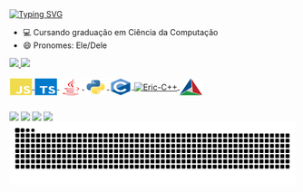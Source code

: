 <div>
  <a href="https://git.io/typing-svg">
    <img src="https://readme-typing-svg.demolab.com?font=Fira+Code&weight=500&size=22&pause=1000&color=FFFFFF&vCenter=true&random=false&width=524&lines=Olá!+Eu+sou+Eric+Natan!" alt="Typing SVG">
  </a>
</div>
    
- 💻 Cursando graduação em Ciência da Computação
- 😄 Pronomes: Ele/Dele

<div> 
  <a href="https://github.com/Ericnatanbt">
    <img height="180cm" src="https://github-readme-stats.vercel.app/api?username=ericnatanbt&show_icons=true&theme=dark&include_all_commits=true&count_private=true"/>
    <img height="180cm" src="https://github-readme-stats.vercel.app/api/top-langs/?username=ericnatanbt&layout=compact&langs_count=16&theme=dark"/>
</div>

<div style="display: inline_block"><br>
  <img align="center" alt="Eric-Js" height="30" width="40" src="https://raw.githubusercontent.com/devicons/devicon/master/icons/javascript/javascript-plain.svg">
  <img align="center" alt="Eric-Ts" height="30" width="40" src="https://raw.githubusercontent.com/devicons/devicon/master/icons/typescript/typescript-plain.svg">
  <img align="center" alt="Eric-Java" height="30" width="40" src="https://raw.githubusercontent.com/devicons/devicon/master/icons/java/java-plain.svg">
  <img align="center" alt="Eric-Python" height="30" width="40" src="https://raw.githubusercontent.com/devicons/devicon/master/icons/python/python-original.svg">
  <img align="center" alt="Eric-C" height="30" width="40" src="https://raw.githubusercontent.com/devicons/devicon/master/icons/c/c-original.svg">
  <img align="center" alt="Eric-C++" height="30" width="40" src="https://raw.githubusercontent.com/devicons/devicon/master/icons/c++/c++-original.svg">
  <img align="center" alt="Eric-Cmake" height="30" width="40" src="https://raw.githubusercontent.com/devicons/devicon/master/icons/cmake/cmake-original.svg">
</div>

##

<div> 
  <a href="https://www.youtube.com/@EricNatan2810" target="_blank"><img src="https://img.shields.io/badge/YouTube-FF0000?style=for-the-badge&logo=youtube&logoColor=white" target="_blank"></a>
  <a href="https://instagram.com/eric_natanbt" target="_blank"><img src="https://img.shields.io/badge/-Instagram-%23E4405F?style=for-the-badge&logo=instagram&logoColor=white" target="_blank"></a>
  <a href = "mailto:ericnatan281005@gmail.com"><img src="https://img.shields.io/badge/-Gmail-%23333?style=for-the-badge&logo=gmail&logoColor=white" target="_blank"></a>
  <a href="https://www.linkedin.com/in/eric-natan-batista-torres-3b2043279/" target="_blank"><img src="https://img.shields.io/badge/-LinkedIn-%230077B5?style=for-the-badge&logo=linkedin&logoColor=white" target="_blank"></a> 
</div>

<picture align="center">
  <source media="(prefers-color-scheme: dark)" srcset="https://raw.githubusercontent.com/ericnatanbt/ericnatanbt/output/github-contribution-grid-snake-dark.svg">
  <source media="(prefers-color-scheme: light)" srcset="https://raw.githubusercontent.com/ericnatanbt/ericnatanbt/output/github-contribution-grid-snake-dark.svg">
  <img align="center" alt="github contribution grid snake animation" src="https://raw.githubusercontent.com/ericnatanbt/ericnatanbt/output/github-contribution-grid-snake.svg">
</picture>


